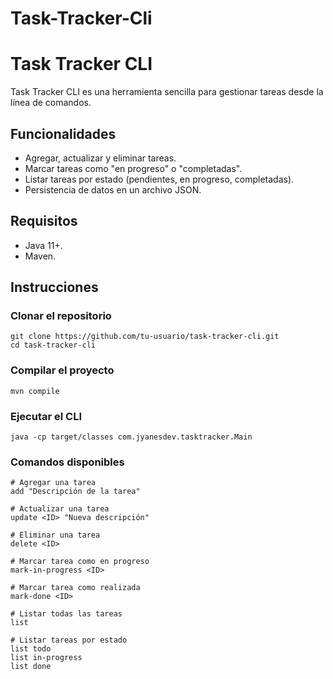 # Task-Tracker-Cli
# Task Tracker CLI

Task Tracker CLI es una herramienta sencilla para gestionar tareas desde la línea de comandos. 

## Funcionalidades
- Agregar, actualizar y eliminar tareas.
- Marcar tareas como "en progreso" o "completadas".
- Listar tareas por estado (pendientes, en progreso, completadas).
- Persistencia de datos en un archivo JSON.

## Requisitos
- Java 11+.
- Maven.

## Instrucciones
### Clonar el repositorio

```
git clone https://github.com/tu-usuario/task-tracker-cli.git
cd task-tracker-cli
```

### Compilar el proyecto
```
mvn compile
```

### Ejecutar el CLI
```
java -cp target/classes com.jyanesdev.tasktracker.Main
```

### Comandos disponibles
```
# Agregar una tarea
add "Descripción de la tarea"

# Actualizar una tarea
update <ID> "Nueva descripción"

# Eliminar una tarea
delete <ID>

# Marcar tarea como en progreso
mark-in-progress <ID>

# Marcar tarea como realizada
mark-done <ID>

# Listar todas las tareas
list

# Listar tareas por estado
list todo
list in-progress
list done

```


